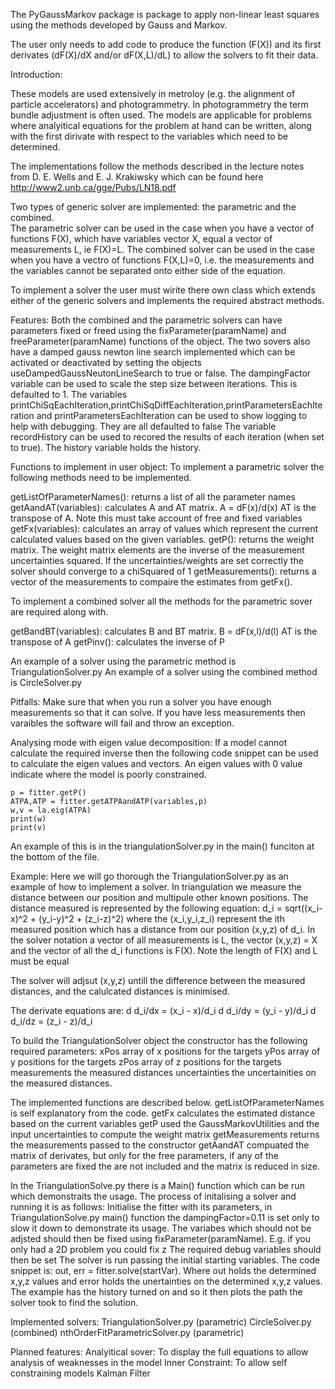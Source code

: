 The PyGaussMarkov package is package to apply non-linear least squares using the methods developed by Gauss and Markov.

The user only needs to add code to produce the function (F(X)) and its first derivates (dF(X)/dX and/or dF(X,L)/dL) to allow the solvers to fit their data.

Introduction:

These models are used extensively in metroloy (e.g. the alignment of particle accelerators) and photogrammetry. In photogrammetry the term bundle adjustment is often used.
The models are applicable for problems where analyitical equations for the problem at hand can be written, along with the first dirivate with respect to the variables which need to be determined.

The implementations follow the methods described in the lecture notes from D. E. Wells and E. J. Krakiwsky which can be found here http://www2.unb.ca/gge/Pubs/LN18.pdf

Two types of generic solver are implemented: the parametric and the combined.  
The parametric solver can be used in the case when you have a vector of functions F(X), which have variables vector X, equal a vector of measurements L, ie F(X)=L.
The combined solver can be used in the case when you have a vectro of functions F(X,L)=0, i.e. the measurements and the variables cannot be separated onto either side of the equation.

To implement a solver the user must wirite there own class which extends either of the generic solvers and implements the required abstract methods.

Features:
Both the combined and the parametric solvers can have parameters fixed or freed using the fixParameter(paramName) and freeParameter(paramName) functions of the object. 
The two sovers also have a damped gauss newton line search implemented which can be activated or deactivated by setting the objects useDampedGaussNeutonLineSearch to true or false.
The dampingFactor variable can be used to scale the step size between iterations. This is defaulted to 1.
The variables printChiSqEachIteration,printChiSqDiffEachIteration,printParametersEachIteration and printParametersEachIteration can be used to show logging to help with debugging. They are all defaulted to false
The variable recordHistory can be used to recored the results of each iteration (when set to true). The history variable holds the history.

Functions to implement in user object:
To implement a parametric solver the following methods need to be implemented.

getListOfParameterNames(): returns a list of all the parameter names
getAandAT(variables): calculates A and AT matrix. A = dF(x)/d(x) AT is the transpose of A. Note this must take account of free and fixed variables
getFx(variables): calculates an array of values which represent the current calculated values based on the given variables.
getP(): returns the weight matrix. The weight matrix elements are the inverse of the measurement uncertainties squared. If the uncertainties/weights are set correctly the solver should converge to a chiSquared of 1
getMeasurements(): returns a vector of the measurements to compaire the estimates from getFx().
   
To implement a combined solver all the methods for the parametric sover are required along with.
    
getBandBT(variables): calculates B and BT matrix. B = dF(x,l)/d(l) AT is the transpose of A
getPinv(): calculates the inverse of P

An example of a solver using the parametric method is TriangulationSolver.py
An example of a solver using the combined method is CircleSolver.py

Pitfalls:
Make sure that when you run a solver you have enough measurements so that it can solve. If you have less measurements then varaibles the software will fail and throw an exception.

Analysing mode with eigen value decomposition:
If a model cannot calculate the required inverse then the following code snippet can be used to calculate the eigen values and vectors. An eigen values with 0 value indicate where the model is poorly constrained.
    
    p = fitter.getP() 
    ATPA,ATP = fitter.getATPAandATP(variables,p)
    w,v = la.eig(ATPA)
    print(w)
    print(v)   
    
An example of this is in the triangulationSolver.py in the main() funciton at the bottom of the file.

Example:
Here we will go thorough the TriangulationSolver.py as an example of how to implement a solver.
In triangulation we measure the distance between our position and multipule other known positions. The distance measured is represented by the following equation:
d_i = sqrt((x_i-x)^2 + (y_i-y)^2 + (z_i-z)^2)
where the (x_i,y_i,z_i) represent the ith measured position which has a distance from our position (x,y,z) of d_i.
In the solver notation a vector of all measurements is L, the vector (x,y,z) = X and the vector of all the d_i functions is F(X). Note the length of F(X) and L must be equal

The solver will adjsut (x,y,z) untill the difference between the measured distances, and the calulcated distances is minimised.

The derivate equations are:
d d_i/dx = (x_i - x)/d_i
d d_i/dy = (y_i - y)/d_i
d d_i/dz = (z_i - z)/d_i

To build the TriangulationSolver object the constructor has the following required parameters:
xPos array of x positions for the targets
yPos array of y positions for the targets
zPos array of z positions for the targets
measurements the measured distances
uncertainties the uncertainities on the measured distances.

The implemented functions are described below.
getListOfParameterNames is self explanatory from the code.
getFx calculates the estimated distance based on the current variables
getP used the GaussMarkovUtilities and the input uncertainties to compute the weight matrix
getMeasurements returns the measurements passed to the constructor
getAandAT compuated the matrix of derivates, but only for the free parameters, if any of the parameters are fixed the are not included and the matrix is reduced in size.

In the TriangulationSolve.py there is a Main() function which can be run which demonstraits the usage. The process of initalising a solver and running it is as follows:
Initialise the fitter with its parameters, in TriangulationSolve.py main() function the dampingFactor=0.11 is set only to slow it down to demonstrate its usage.
The variabes which should not be adjsted should then be fixed using fixParameter(paramName). E.g. if you only had a 2D problem you could fix z
The required debug variables should then be set
The solver is run passing the initial starting variables. The code snippet is: out, err = fitter.solve(startVar). Where out holds the determined x,y,z values and error holds the unertainties on the determined x,y,z values.
The example has the history turned on and so it then plots the path the solver took to find the solution.

Implemented solvers:
TriangulationSolver.py (parametric)
CircleSolver.py (combined)
nthOrderFitParametricSolver.py (parametric)

Planned features:
Analyitical sover: To display the full equations to allow analysis of weaknesses in the model
Inner Constraint: To allow self constraining models
Kalman Filter